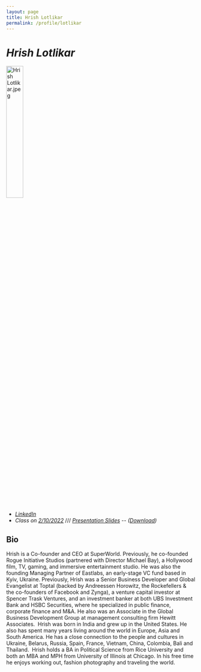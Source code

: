 ```yaml
---
layout: page
title: Hrish Lotlikar
permalink: /profile/lotlikar
---
```


# _Hrish Lotlikar_

<img src="{{ relBase }}../assets/images/profile-pics/Hrish Lotlikar.jpeg" alt="Hrish Lotlikar.jpeg" width="30%" />

- _[LinkedIn](https://www.linkedin.com/in/hrishlotlikar/)_
- _Class on [2/10/2022](../schedule)_ /// _<a target="_blank" href="{{ relBase }}../assets/slides/0210_Hrish_SuperWorld_ UC Berkeley deck.pdf">Presentation Slides</a> -- (<a download href="{{ relBase }}../assets/slides/0210_Hrish_SuperWorld_ UC Berkeley deck.pdf">Download</a>)_

## Bio

Hrish is a Co-founder and CEO at SuperWorld. Previously, he co-founded Rogue Initiative Studios (partnered with Director Michael Bay), a Hollywood film, TV, gaming, and immersive entertainment studio. He was also the founding Managing Partner of Eastlabs, an early-stage VC fund based in Kyiv, Ukraine. Previously, Hrish was a Senior Business Developer and Global Evangelist at Toptal (backed by Andreessen Horowitz, the Rockefellers & the co-founders of Facebook and Zynga), a venture capital investor at Spencer Trask Ventures, and an investment banker at both UBS Investment Bank and HSBC Securities, where he specialized in public finance, corporate finance and M&A. He also was an Associate in the Global Business Development Group at management consulting firm Hewitt Associates. ‍ Hrish was born in India and grew up in the United States. He also has spent many years living around the world in Europe, Asia and South America. He has a close connection to the people and cultures in Ukraine, Belarus, Russia, Spain, France, Vietnam, China, Colombia, Bali and Thailand. ‍ Hrish holds a BA in Political Science from Rice University and both an MBA and MPH from University of Illinois at Chicago. In his free time he enjoys working out, fashion photography and traveling the world.
